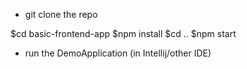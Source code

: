 - git clone the repo

$cd basic-frontend-app
$npm install
$cd ..
$npm start

- run the DemoApplication (in Intellij/other IDE)
